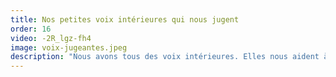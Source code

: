 ```yaml
---
title: Nos petites voix intérieures qui nous jugent
order: 16
video: -2R_lgz-fh4
image: voix-jugeantes.jpeg
description: "Nous avons tous des voix intérieures. Elles nous aident à penser, à débattre avec nous même, inventer, prendre des décisions ... Mais parfois ces voix nous jugent et nous agressent ! A quoi servent ces petites voix et comment les canaliser ? C'est ce qu'on verra dans cette vidéo."
---
```

